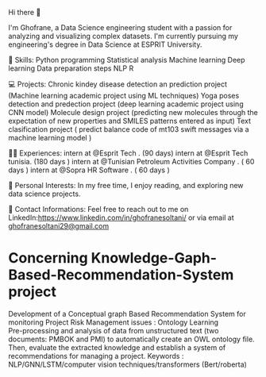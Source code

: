 Hi there 👋

I'm Ghofrane, a Data Science engineering student with a passion for analyzing and visualizing complex datasets. I'm currently pursuing my engineering's degree in Data Science at ESPRIT University.

💼 Skills: Python programming Statistical analysis Machine learning Deep learning Data preparation steps NLP R

💻 Projects: Chronic kindey disease detection an prediction project (Machine learning academic project using ML techniques) Yoga poses detection and predection project (deep learning academic project using CNN model) Molecule design project (predicting new molecules through the expectation of new properties and SMILES patterns entered as input) Text clasification project ( predict balance code of mt103 swift messages via a machine learning model )

🧑‍💼 Experiences: intern at @Esprit Tech . (90 days) intern at @Esprit Tech tunisia. (180 days ) intern at @Tunisian Petroleum Activities Company . ( 60 days ) intern at @Sopra HR Software . ( 60 days )

📝 Personal Interests: In my free time, I enjoy reading, and exploring new data science projects.

🤝 Contact Informations: Feel free to reach out to me on LinkedIn:https://www.linkedin.com/in/ghofranesoltani/ or via email at ghofranesoltani29@gmail.com

# Concerning Knowledge-Gaph-Based-Recommendation-System project
Development of a Conceptual graph Based Recommendation System for monitoring Project Risk Management issues : Ontology  Learning  
Pre-processing and analysis of data from unstructured text (two documents: PMBOK and PMI) to automatically create an OWL ontology file. Then, evaluate the extracted knowledge and establish a system of recommendations for managing a project.
Keywords : NLP/GNN/LSTM/computer vision techniques/transformers (Bert/roberta)
